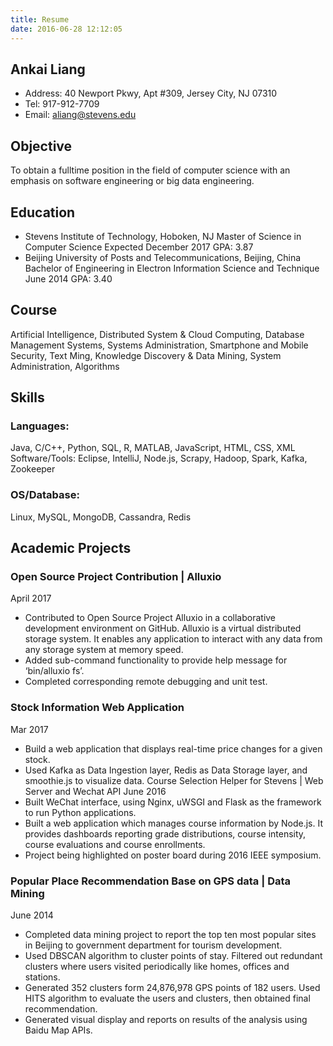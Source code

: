 ```yaml
---
title: Resume
date: 2016-06-28 12:12:05
---
```

## Ankai Liang
* Address: 40 Newport Pkwy, Apt #309, Jersey City, NJ 07310
* Tel: 917-912-7709
* Email: aliang@stevens.edu

## Objective
To obtain a fulltime position in the field of computer science with an emphasis on software engineering or big data engineering.

## Education
* Stevens Institute of Technology, Hoboken, NJ
	Master of Science in Computer Science			   Expected December 2017
	GPA: 3.87
* Beijing University of Posts and Telecommunications, Beijing, China
	Bachelor of Engineering in Electron Information Science and Technique       June 2014
	GPA: 3.40

## Course
Artificial Intelligence, Distributed System & Cloud Computing, Database Management Systems, Systems Administration, Smartphone and Mobile Security, Text Ming, Knowledge Discovery & Data Mining, System Administration, Algorithms

## Skills
### Languages:
Java, C/C++, Python, SQL, R, MATLAB, JavaScript, HTML, CSS, XML
Software/Tools: Eclipse, IntelliJ, Node.js, Scrapy, Hadoop, Spark, Kafka, Zookeeper
### OS/Database:
Linux, MySQL, MongoDB, Cassandra, Redis

## Academic Projects
### Open Source Project Contribution | Alluxio 
April 2017

*	Contributed to Open Source Project Alluxio in a collaborative development environment on GitHub. Alluxio is a virtual distributed storage system. It enables any application to interact with any data from any storage system at memory speed.
*	Added sub-command functionality to provide help message for ‘bin/alluxio fs’. 
*	Completed corresponding remote debugging and unit test.

### Stock Information Web Application
Mar 2017

*	Build a web application that displays real-time price changes for a given stock.
*	Used Kafka as Data Ingestion layer, Redis as Data Storage layer, and smoothie.js to visualize data.
Course Selection Helper for Stevens | Web Server and Wechat API        June 2016
*	Built WeChat interface, using Nginx, uWSGI and Flask as the framework to run Python applications.
*	Built a web application which manages course information by Node.js. It provides dashboards reporting grade distributions, course intensity, course evaluations and course enrollments. 
*	Project being highlighted on poster board during 2016 IEEE symposium.

### Popular Place Recommendation Base on GPS data | Data Mining           
June 2014

*	Completed data mining project to report the top ten most popular sites in Beijing to government department for tourism development. 
*	Used DBSCAN algorithm to cluster points of stay. Filtered out redundant clusters where users visited periodically like homes, offices and stations. 
*	Generated 352 clusters form 24,876,978 GPS points of 182 users. Used HITS algorithm to evaluate the users and clusters, then obtained final recommendation.
*	Generated visual display and reports on results of the analysis using Baidu Map APIs.
